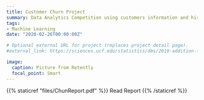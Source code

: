 ```yaml
---
title: Customer Churn Project
summary: Data Analytics Competition using customers information and historical transaction activities to predict if a customer is about to churn.
tags:
- Machine Learning
date: "2020-02-26T00:00:00Z"

# Optional external URL for project (replaces project detail page).
#external_link: https://sciences.ucf.edu/statistics/dms/2019-addition-financial-analytics-competition/

image:
  caption: Picture from Retently
  focal_point: Smart
---
```


{{% staticref "files/ChunReport.pdf" %}} Read Report {{% /staticref %}}
